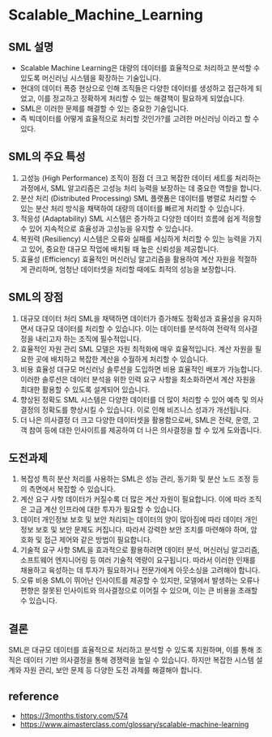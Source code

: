 # Scalable_Machine_Learning
## SML 설명
- Scalable Machine Learning은 대량의 데이터를 효율적으로 처리하고 분석할 수 있도록 머신러닝 시스템을 확장하는 기술입니다. 
- 현대의 데이터 폭증 현상으로 인해 조직들은 다양한 데이터를 생성하고 접근하게 되었고, 이를 정교하고 정확하게 처리할 수 있는 해결책이 필요하게 되었습니다. 
- SML은 이러한 문제를 해결할 수 있는 중요한 기술입니다.
- 즉 빅데이터를 어떻게 효율적으로 처리할 것인가?를 고려한 머신러닝 이라고 할 수 있다.

## SML의 주요 특성
1. 고성능 (High Performance)
조직이 점점 더 크고 복잡한 데이터 세트를 처리하는 과정에서, SML 알고리즘은 고성능 처리 능력을 보장하는 데 중요한 역할을 합니다.
2. 분산 처리 (Distributed Processing)
SML 플랫폼은 데이터를 병렬로 처리할 수 있는 분산 처리 방식을 채택하여 대량의 데이터를 빠르게 처리할 수 있습니다.
3. 적응성 (Adaptability)
SML 시스템은 증가하고 다양한 데이터 흐름에 쉽게 적응할 수 있어 지속적으로 효율성과 고성능을 유지할 수 있습니다.
4. 복원력 (Resiliency)
시스템은 오류와 실패를 세심하게 처리할 수 있는 능력을 가지고 있어, 중요한 대규모 작업에 배치될 때 높은 신뢰성을 제공합니다.
5. 효율성 (Efficiency)
효율적인 머신러닝 알고리즘을 활용하여 계산 자원을 적절하게 관리하며, 엄청난 데이터셋을 처리할 때에도 최적의 성능을 보장합니다.


## SML의 장점
1. 대규모 데이터 처리
SML을 채택하면 데이터가 증가해도 정확성과 효율성을 유지하면서 대규모 데이터를 처리할 수 있습니다. 이는 데이터를 분석하여 전략적 의사결정을 내리고자 하는 조직에 필수적입니다.
2. 효율적인 자원 관리
SML 모델은 자원 최적화에 매우 효율적입니다. 계산 자원을 필요한 곳에 배치하고 복잡한 계산을 수월하게 처리할 수 있습니다.
3. 비용 효율성
대규모 머신러닝 솔루션을 도입하면 비용 효율적인 배포가 가능합니다. 이러한 솔루션은 데이터 분석을 위한 인력 요구 사항을 최소화하면서 계산 자원을 최대한 활용할 수 있도록 설계되어 있습니다.
4. 향상된 정확도
SML 시스템은 다양한 데이터를 더 많이 처리할 수 있어 예측 및 의사결정의 정확도를 향상시킬 수 있습니다. 이로 인해 비즈니스 성과가 개선됩니다.
5. 더 나은 의사결정
더 크고 다양한 데이터셋을 활용함으로써, SML은 전략, 운영, 고객 참여 등에 대한 인사이트를 제공하여 더 나은 의사결정을 할 수 있게 도와줍니다.


## 도전과제
1. 복잡성
특히 분산 처리를 사용하는 SML은 성능 관리, 동기화 및 분산 노드 조정 등의 측면에서 복잡할 수 있습니다.
2. 계산 요구 사항
데이터가 커질수록 더 많은 계산 자원이 필요합니다. 이에 따라 조직은 고급 계산 인프라에 대한 투자가 필요할 수 있습니다.
3. 데이터 개인정보 보호 및 보안
처리되는 데이터의 양이 많아짐에 따라 데이터 개인정보 보호 및 보안 문제도 커집니다. 따라서 강력한 보안 조치를 마련해야 하며, 암호화 및 접근 제어와 같은 방법이 필요합니다.
4. 기술적 요구 사항
SML을 효과적으로 활용하려면 데이터 분석, 머신러닝 알고리즘, 소프트웨어 엔지니어링 등 여러 기술적 역량이 요구됩니다. 따라서 이러한 인재를 채용하고 육성하는 데 투자가 필요하거나 전문가에게 아웃소싱을 고려해야 합니다.
5. 오류 비용
SML이 뛰어난 인사이트를 제공할 수 있지만, 모델에서 발생하는 오류나 편향은 잘못된 인사이트와 의사결정으로 이어질 수 있으며, 이는 큰 비용을 초래할 수 있습니다.


## 결론
SML은 대규모 데이터를 효율적으로 처리하고 분석할 수 있도록 지원하며, 이를 통해 조직은 데이터 기반 의사결정을 통해 경쟁력을 높일 수 있습니다. 하지만 복잡한 시스템 설계와 자원 관리, 보안 문제 등 다양한 도전 과제를 해결해야 합니다.


## reference
- https://3months.tistory.com/574
- https://www.aimasterclass.com/glossary/scalable-machine-learning
